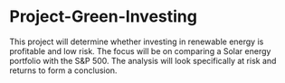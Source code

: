 # Project-Green-Investing
This project will determine whether investing in renewable energy is profitable and low risk. The focus will be on comparing a Solar energy portfolio with the S&amp;P 500. The analysis will look specifically at risk and returns to form a conclusion. 
